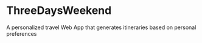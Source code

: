 # ThreeDaysWeekend
A personalized travel Web App that generates itineraries based on personal preferences

